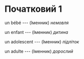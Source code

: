 # Початковий 1
un bébé --- (Іменник)
*немовля*



un enfant --- (Іменник)
*дитина*



un adolescent --- (Іменник)
*підліток*



un adulte --- (Іменник)
*дорослий*